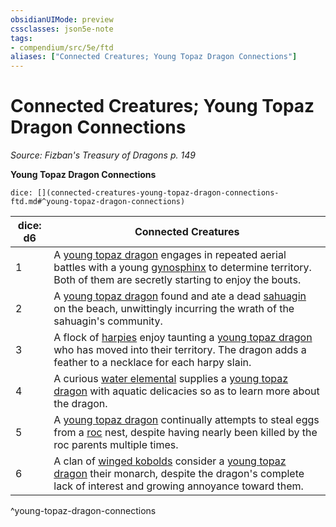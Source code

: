 ```yaml
---
obsidianUIMode: preview
cssclasses: json5e-note
tags:
- compendium/src/5e/ftd
aliases: ["Connected Creatures; Young Topaz Dragon Connections"]
---
```

# Connected Creatures; Young Topaz Dragon Connections
*Source: Fizban's Treasury of Dragons p. 149* 

**Young Topaz Dragon Connections**

`dice: [](connected-creatures-young-topaz-dragon-connections-ftd.md#^young-topaz-dragon-connections)`

| dice: d6 | Connected Creatures |
|----------|---------------------|
| 1 | A [young topaz dragon](/2-Mechanics/CLI/bestiary/dragon/young-topaz-dragon-ftd.md) engages in repeated aerial battles with a young [gynosphinx](/2-Mechanics/CLI/bestiary/monstrosity/gynosphinx.md) to determine territory. Both of them are secretly starting to enjoy the bouts. |
| 2 | A [young topaz dragon](/2-Mechanics/CLI/bestiary/dragon/young-topaz-dragon-ftd.md) found and ate a dead [sahuagin](/2-Mechanics/CLI/bestiary/humanoid/sahuagin.md) on the beach, unwittingly incurring the wrath of the sahuagin's community. |
| 3 | A flock of [harpies](/2-Mechanics/CLI/bestiary/monstrosity/harpy.md) enjoy taunting a [young topaz dragon](/2-Mechanics/CLI/bestiary/dragon/young-topaz-dragon-ftd.md) who has moved into their territory. The dragon adds a feather to a necklace for each harpy slain. |
| 4 | A curious [water elemental](/2-Mechanics/CLI/bestiary/elemental/water-elemental.md) supplies a [young topaz dragon](/2-Mechanics/CLI/bestiary/dragon/young-topaz-dragon-ftd.md) with aquatic delicacies so as to learn more about the dragon. |
| 5 | A [young topaz dragon](/2-Mechanics/CLI/bestiary/dragon/young-topaz-dragon-ftd.md) continually attempts to steal eggs from a [roc](/2-Mechanics/CLI/bestiary/monstrosity/roc.md) nest, despite having nearly been killed by the roc parents multiple times. |
| 6 | A clan of [winged kobolds](/2-Mechanics/CLI/bestiary/humanoid/winged-kobold.md) consider a [young topaz dragon](/2-Mechanics/CLI/bestiary/dragon/young-topaz-dragon-ftd.md) their monarch, despite the dragon's complete lack of interest and growing annoyance toward them. |
^young-topaz-dragon-connections